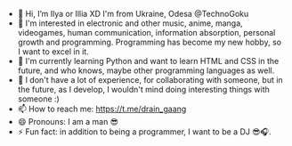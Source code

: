- 👋 Hi, I’m Ilya or Illia XD I'm from Ukraine, Odesa @TechnoGoku
- 👀 I'm interested in electronic and other music, anime, manga, videogames, human communication, information absorption, personal growth and programming. Programming has become my new hobby, so I want to excel in it.
- 🌱 I'm currently learning Python and want to learn HTML and CSS in the future, and who knows, maybe other programming languages as well.
- 💞️ I don't have a lot of experience, for collaborating with someone, but in the future, as I develop, I wouldn't mind doing interesting things with someone :)
- 📫 How to reach me: https://t.me/drain_gaang
- 😄 Pronouns: I am a man 😎
- ⚡ Fun fact: in addition to being a programmer, I want to be a DJ 😎🎧.

<!---
TechnoGoku/TechnoGoku is a ✨ special ✨ repository because its `README.md` (this file) appears on your GitHub profile.
You can click the Preview link to take a look at your changes.
--->
